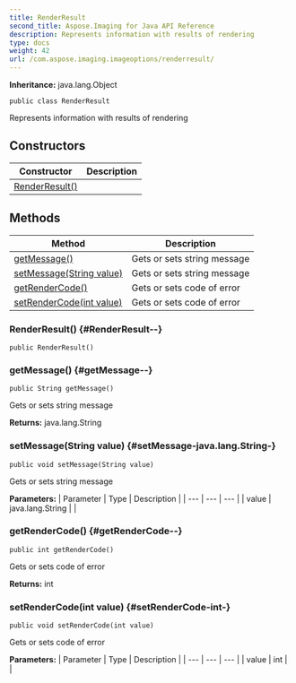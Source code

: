 ```yaml
---
title: RenderResult
second_title: Aspose.Imaging for Java API Reference
description: Represents information with results of rendering
type: docs
weight: 42
url: /com.aspose.imaging.imageoptions/renderresult/
---
```

**Inheritance:**
java.lang.Object
```
public class RenderResult
```

Represents information with results of rendering
## Constructors

| Constructor | Description |
| --- | --- |
| [RenderResult()](#RenderResult--) |  |
## Methods

| Method | Description |
| --- | --- |
| [getMessage()](#getMessage--) | Gets or sets string message |
| [setMessage(String value)](#setMessage-java.lang.String-) | Gets or sets string message |
| [getRenderCode()](#getRenderCode--) | Gets or sets code of error |
| [setRenderCode(int value)](#setRenderCode-int-) | Gets or sets code of error |
### RenderResult() {#RenderResult--}
```
public RenderResult()
```


### getMessage() {#getMessage--}
```
public String getMessage()
```


Gets or sets string message

**Returns:**
java.lang.String
### setMessage(String value) {#setMessage-java.lang.String-}
```
public void setMessage(String value)
```


Gets or sets string message

**Parameters:**
| Parameter | Type | Description |
| --- | --- | --- |
| value | java.lang.String |  |

### getRenderCode() {#getRenderCode--}
```
public int getRenderCode()
```


Gets or sets code of error

**Returns:**
int
### setRenderCode(int value) {#setRenderCode-int-}
```
public void setRenderCode(int value)
```


Gets or sets code of error

**Parameters:**
| Parameter | Type | Description |
| --- | --- | --- |
| value | int |  |

